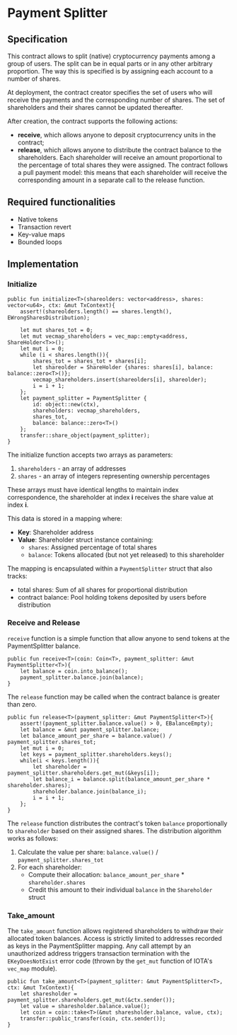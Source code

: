 # Payment Splitter

## Specification

This contract allows to split (native) cryptocurrency payments among a group of users. The split can be in equal parts or in any other arbitrary proportion. The way this is specified is by assigning each account to a number of shares. 

At deployment, the contract creator specifies the set of users who will receive the payments and the corresponding number of shares. The set of shareholders and their shares cannot be updated thereafter. 

After creation, the contract supports the following actions:
- **receive**, which allows anyone to deposit cryptocurrency units in the contract;
- **release**, which allows anyone to distribute the contract balance to the shareholders. Each shareholder will receive an amount proportional to the percentage of total shares they were assigned. The contract follows a pull payment model: this means that each shareholder will receive the corresponding amount in a separate call to the release function.

## Required functionalities

- Native tokens
- Transaction revert
- Key-value maps
- Bounded loops

## Implementation

### Initialize

```move
public fun initialize<T>(shareolders: vector<address>, shares: vector<u64>, ctx: &mut TxContext){
    assert!(shareolders.length() == shares.length(), EWrongSharesDistribution);

    let mut shares_tot = 0;
    let mut vecmap_shareholders = vec_map::empty<address, ShareHolder<T>>();
    let mut i = 0;
    while (i < shares.length()){
        shares_tot = shares_tot + shares[i];
        let shareolder = ShareHolder {shares: shares[i], balance: balance::zero<T>()};
        vecmap_shareholders.insert(shareolders[i], shareolder);
        i = i + 1;
    };
    let payment_splitter = PaymentSplitter {
        id: object::new(ctx),
        shareholders: vecmap_shareholders,
        shares_tot,
        balance: balance::zero<T>()
    };
    transfer::share_object(payment_splitter);
}
```
The initialize function accepts two arrays as parameters:
1. `shareholders` - an array of addresses
2. `shares` - an array of integers representing ownership percentages

These arrays must have identical lengths to maintain index correspondence, the shareholder at index **i** receives the share value at index **i**.

This data is stored in a mapping where:
- **Key**: Shareholder address
- **Value**: Shareholder struct instance containing:
  - `shares`: Assigned percentage of total shares
  - `balance`: Tokens allocated (but not yet released) to this shareholder

The mapping is encapsulated within a `PaymentSplitter` struct that also tracks:
- total shares: Sum of all shares for proportional distribution
- contract balance: Pool holding tokens deposited by users before distribution

### Receive and Release

`receive` function is a simple function that allow anyone to send tokens at the PaymentSplitter balance.

```move
public fun receive<T>(coin: Coin<T>, payment_splitter: &mut PaymentSplitter<T>){
    let balance = coin.into_balance();
    payment_splitter.balance.join(balance);
}
```

The `release` function may be called when the contract balance is greater than zero.

```move
public fun release<T>(payment_splitter: &mut PaymentSplitter<T>){
    assert!(payment_splitter.balance.value() > 0, EBalanceEmpty);
    let balance = &mut payment_splitter.balance;
    let balance_amount_per_share = balance.value() / payment_splitter.shares_tot;
    let mut i = 0;
    let keys = payment_splitter.shareholders.keys();
    while(i < keys.length()){
        let shareholder = payment_splitter.shareholders.get_mut(&keys[i]);
        let balance_i = balance.split(balance_amount_per_share * shareholder.shares);
        shareholder.balance.join(balance_i);
        i = i + 1;
    };
}
```
The `release` function distributes the contract's token `balance` proportionally to `shareholder` based on their assigned shares. The distribution algorithm works as follows:
1. Calculate the value per share: `balance.value()` / `payment_splitter.shares_tot`
2. For each shareholder:
   - Compute their allocation: `balance_amount_per_share` * `shareholder.shares`
   - Credit this amount to their individual `balance` in the `Shareholder` struct
  
### Take_amount

The `take_amount` function allows registered shareholders to withdraw their allocated token balances. Access is strictly limited to addresses recorded as keys in the PaymentSplitter mapping. Any call attempt by an unauthorized address triggers transaction termination with the `EKeyDoesNotExist` error code (thrown by the `get_mut` function of IOTA's `vec_map` module).

```move
public fun take_amount<T>(payment_splitter: &mut PaymentSplitter<T>, ctx: &mut TxContext){
    let sharesholder = payment_splitter.shareholders.get_mut(&ctx.sender());
    let value = sharesholder.balance.value();
    let coin = coin::take<T>(&mut sharesholder.balance, value, ctx);
    transfer::public_transfer(coin, ctx.sender());
}
```
